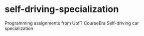# self-driving-specialization
Programming assignments from UofT CourseEra Self-driving car specialization
